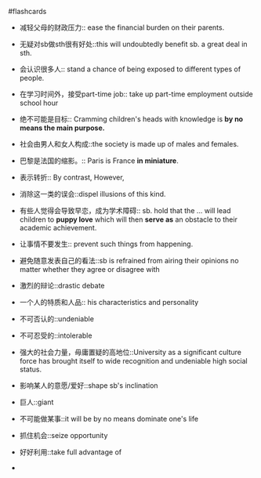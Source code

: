 #flashcards 

- 减轻父母的财政压力:: ease the financial burden on their parents.
<!--SR:!2024-08-07,37,244-->
- 无疑对sb做sth很有好处::this will undoubtedly benefit sb. a great deal in sth.
<!--SR:!2024-07-27,26,223-->
- 会认识很多人:: stand a chance of being exposed to different types of people.
<!--SR:!2024-08-09,39,244-->
- 在学习时间外，接受part-time job:: take up part-time employment outside school hour
<!--SR:!2024-07-12,11,204-->
- 绝不可能是目标:: Cramming children's heads with knowledge is **by no means the main purpose.**
<!--SR:!2024-09-29,90,244-->
- 社会由男人和女人构成::the society is made up of males and females.
<!--SR:!2025-01-05,109,244-->
- 巴黎是法国的缩影。:: Paris is France **in miniature**.
<!--SR:!2024-10-14,10,204-->
- 表示转折:: By contrast, However,
<!--SR:!2025-01-14,102,224-->
- 消除这一类的误会::dispel illusions of this kind.
<!--SR:!2024-08-06,15,187-->
- 有些人觉得会导致早恋，成为学术障碍:: sb. hold that the ... will lead children to **puppy love** which will then **serve as** an obstacle to their academic achievement.
<!--SR:!2024-08-01,31,244-->
- 让事情不要发生:: prevent such things from happening.
<!--SR:!2024-08-31,61,224-->
- 避免随意发表自己的看法::sb is refrained from airing their opinions no matter whether they agree or disagree with
<!--SR:!2024-07-30,20,204-->
- 激烈的辩论::drastic debate
<!--SR:!2024-08-14,44,244-->
- 一个人的特质和人品:: his characteristics and personality
<!--SR:!2024-08-15,45,244-->
- 不可否认的::undeniable
<!--SR:!2024-07-21,20,224-->
- 不可忍受的::intolerable
<!--SR:!2024-08-12,42,244-->
- 强大的社会力量，毋庸置疑的高地位::University as a significant culture force has brought itself to wide recognition and undeniable high social status.
<!--SR:!2024-08-13,43,244-->
- 影响某人的意愿/爱好::shape sb's inclination
<!--SR:!2024-07-27,26,224-->
- 巨人::giant
<!--SR:!2024-10-03,94,244-->
- 不可能做某事::it will be by no means dominate one's life
<!--SR:!2024-08-05,35,244-->
- 抓住机会::seize opportunity
<!--SR:!2024-09-18,79,244-->
- 好好利用::take full advantage of
<!--SR:!2024-08-07,37,244-->
- 